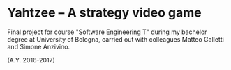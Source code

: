 # Yahtzee – A strategy video game

Final project for course "Software Engineering T" during my bachelor degree at University of Bologna, carried out with colleagues Matteo Galletti and Simone Anzivino.

(A.Y. 2016-2017)
